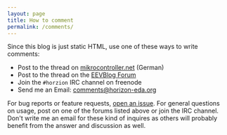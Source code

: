 ```yaml
---
layout: page
title: How to comment
permalink: /comments/
---
```


Since this blog is just static HTML, use one of these ways to write comments:
 - Post to the thread on [mikrocontroller.net](https://www.mikrocontroller.net/topic/417908) (German)
 - Post to the thread on the [EEVBlog Forum](https://www.eevblog.com/forum/eda/horizon-eda-version-1-0!/new/)
 - Join the `#horzion` IRC channel on freenode
 - Send me an Email: [comments@horizon-eda.org](mailto:comments@horizon-eda.org)

For bug reports or feature requests, [open an 
issue](https://github.com/horizon-eda/horizon/issues). For general 
questions on usage, post on one of the forums listed above or join the 
IRC channel. Don't write me an email for these kind of inquires as 
others will probably benefit from the answer and discussion as well.

